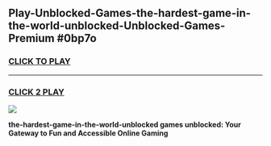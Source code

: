 
## Play-Unblocked-Games-the-hardest-game-in-the-world-unblocked-Unblocked-Games-Premium #0bp7o
<h3>
<a href="https://premium.freeplayer.one?title=the-hardest-game-in-the-world-unblocked&ref=12M">CLICK TO PLAY</a></h3>
<hr>

<h3>
<a href="https://premium.freeplayer.one?title=the-hardest-game-in-the-world-unblocked&ref=12M">CLICK 2 PLAY</a>
  
</h3>

<a href="https://premium.freeplayer.one?title=the-hardest-game-in-the-world-unblocked&ref=12M"><img src="https://clearcache.store/games.png"></a>


**the-hardest-game-in-the-world-unblocked games unblocked: Your Gateway to Fun and Accessible Online Gaming**
